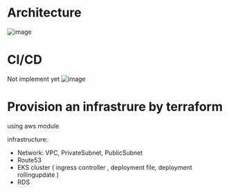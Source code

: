 # Architecture
![image](https://user-images.githubusercontent.com/57975571/163742335-2b05f6a2-8be0-4f85-bf44-4831c30b1510.png)

# CI/CD
Not implement yet
![image](https://user-images.githubusercontent.com/57975571/163742436-ddedcc74-e766-4e70-aaab-bdc8e87eacbf.png)


# Provision an infrastrure by terraform 
using aws module

infrastructure:
- Network: VPC, PrivateSubnet, PublicSubnet 
- Route53
- EKS cluster ( ingress controller , deployment file, deployment rollingupdate )
- RDS


